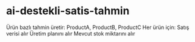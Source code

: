 # ai-destekli-satis-tahmin
Ürün bazlı tahmin üretir: ProductA, ProductB, ProductC  Her ürün için:  Satış verisi alır  Üretim planını alır  Mevcut stok miktarını alır
